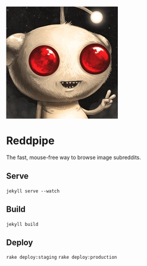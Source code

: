 ![alien](_assets/images/logo.jpg)

Reddpipe
========

The fast, mouse-free way to browse image subreddits.

Serve
-----

`jekyll serve --watch`

Build
-----

`jekyll build`

Deploy
------

`rake deploy:staging`
`rake deploy:production`

